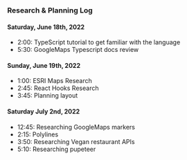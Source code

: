 ### Research & Planning Log
#### Saturday, June 18th, 2022
* 2:00: TypeScript tutorial to get familiar with the language
* 5:30: GoogleMaps Typescript docs review
#### Sunday, June 19th, 2022
* 1:00: ESRI Maps Research
* 2:45: React Hooks Research
* 3:45: Planning layout

#### Saturday July 2nd, 2022
* 12:45: Researching GoogleMaps markers
* 2:15: Polylines
* 3:50: Researching Vegan restaurant APIs
* 5:10: Researching pupeteer
